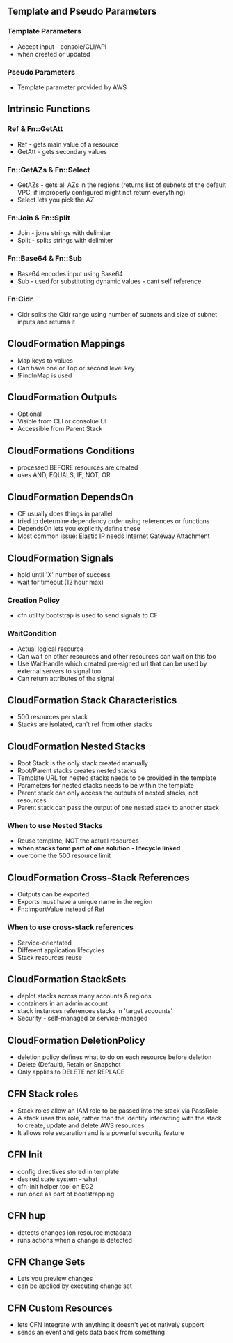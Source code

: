 ## Template and Pseudo Parameters
### Template Parameters
- Accept input - console/CLI/API
- when created or updated
### Pseudo Parameters
- Template parameter provided by AWS

## Intrinsic Functions
### Ref & Fn::GetAtt 
- Ref - gets main value of a resource
- GetAtt - gets secondary values

### Fn::GetAZs & Fn::Select
- GetAZs - gets all AZs in the regions (returns list of subnets of the default VPC, if improperly configured might not return everything)
- Select lets you pick the AZ

### Fn:Join & Fn::Split
- Join - joins strings with delimiter
- Split - splits strings with delimiter

### Fn::Base64 & Fn::Sub
- Base64 encodes input using Base64
- Sub - used for substituting dynamic values - cant self reference

### Fn:Cidr
- Cidr splits the Cidr range using number of subnets and size of subnet inputs and returns it

## CloudFormation Mappings
- Map keys to values
- Can have one or Top or second level key
- !FindInMap is used

## CloudFormation Outputs
- Optional
- Visible from CLI or consolue UI
- Accessible from Parent Stack

## CloudFormations Conditions
- processed BEFORE resources are created
- uses AND, EQUALS, IF, NOT, OR

## CloudFormation DependsOn
- CF usually does things in parallel
- tried to determine dependency order using references or functions
- DependsOn lets you explicitly define these
- Most common issue: Elastic IP needs Internet Gateway Attachment

## CloudFormation Signals
- hold until 'X' number of success
- wait for timeout (12 hour max)

### Creation Policy
- cfn utility bootstrap is used to send signals to CF

### WaitCondition
- Actual logical resource
- Can wait on other resources and other resources can wait on this too
- Use WaitHandle which created pre-signed url that can be used by external servers to signal too
- Can return attributes of the signal

## CloudFormation Stack Characteristics
- 500 resources per stack
- Stacks are isolated, can't ref from other stacks

## CloudFormation Nested Stacks
- Root Stack is the only stack created manually
- Root/Parent stacks creates nested stacks
- Template URL for nested stacks needs to be provided in the template
- Parameters for nested stacks needs to be within the template
- Parent stack can only access the outputs of nested stacks, not resources
- Parent stack can pass the output of one nested stack to another stack

### When to use Nested Stacks
- Reuse template, NOT the actual resources
- **when stacks form part of one solution - lifecycle linked**
- overcome the 500 resource limit


## CloudFormation Cross-Stack References
- Outputs can be exported
- Exports must have a unique name in the region
- Fn::ImportValue instead of Ref

### When to use cross-stack references
- Service-orientated
- Different application lifecycles
- Stack resources reuse

## CloudFormation StackSets
- deplot stacks across many accounts & regions
- containers in an admin account
- stack instances references stacks in 'target accounts'
- Security - self-managed or service-managed

## CloudFormation DeletionPolicy
- deletion policy defines what to do on each resource before deletion
- Delete (Default), Retain or Snapshot
- Only applies to DELETE not REPLACE

## CFN Stack roles
- Stack roles allow an IAM role to be passed into the stack via PassRole
- A stack uses this role, rather than the identity interacting with the stack to create, update and delete AWS resources
- It allows role separation and is a powerful security feature

## CFN Init
- config directives stored in template
- desired state system - what
- cfn-init helper tool on EC2
- run once as part of bootstrapping

## CFN hup
- detects changes ion resource metadata
- runs actions when a change is detected


## CFN Change Sets
- Lets you preview changes
- can be applied by executing change set

## CFN Custom Resources
- lets CFN integrate with anything it doesn't yet ot natively support
- sends an event and gets data back from something

